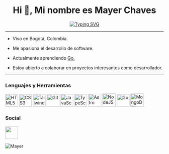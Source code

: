 <h1 align="center">Hi 👋, Mi nombre es Mayer Chaves</h1>
<p align="center">
<a href="https://git.io/typing-svg"><img src="https://readme-typing-svg.demolab.com?font=Inter&size=24&duration=2500&pause=1000&center=true&vCenter=true&width=550&lines=Desarrollador+Web+Full+Stack;Aprendiz+y+aventurero+en+busca+de+nuevos+retos" alt="Typing SVG" />
</a>
</p>

-----------------------------
- Vivo en Bogotá, Colombia.
  
- Me apasiona el desarrollo de software.

- Actualmente aprendiendo <a href="https://go.dev/">Go.</a>

- Estoy abierto a colaborar en proyectos interesantes como desarrollador.
  
----------------------------
### Lenguajes y Herramientas
<p align="left">
<img src="https://ivanatias.codes/images/html.svg?__frsh_c=72f2929de2bb4557f1cc563b5a6ed836059c0a6a" width="40" height="40" alt="HTML5"/>
<img src="https://ivanatias.codes/images/css.svg?__frsh_c=72f2929de2bb4557f1cc563b5a6ed836059c0a6a" width="40" height="40" alt="CSS3"/>
<img src="https://ivanatias.codes/images/tailwindcss.svg?__frsh_c=72f2929de2bb4557f1cc563b5a6ed836059c0a6a" width="40" height="40" alt="TailwindCSS"/>
<img src="https://ivanatias.codes/images/git.svg?__frsh_c=3e2a7bde05c5e53a3b5e9c46898299f33e740caf" width="40" height="40" alt="Git"/>
<img src="https://ivanatias.codes/images/javascript.svg?__frsh_c=72f2929de2bb4557f1cc563b5a6ed836059c0a6a" width="40" height="40" alt="JavaScript"/>
<img src="https://ivanatias.codes/images/typescript.svg?__frsh_c=3e2a7bde05c5e53a3b5e9c46898299f33e740caf" width="40" height="40" alt="TypeScript"/>
<img src="https://brandonroberts.dev/assets/posts/astro-logo.jpg" width="41" height="41" alt="Astro"/>
<!-- <img src="https://static-00.iconduck.com/assets.00/angular-icon-966x1024-dzl2a826.png" width="40" height="40" alt="Angular"/> -->
<img src="https://raw.githubusercontent.com/danielcranney/readme-generator/main/public/icons/skills/nodejs-colored.svg" width="42" height="42" alt="NodeJS"/>
<!-- <img src="https://www.svgrepo.com/show/330398/express.svg" width="42" height="42" alt="Express"/> -->
<img src="https://upload.wikimedia.org/wikipedia/commons/thumb/2/2d/Go_gopher_favicon.svg/2048px-Go_gopher_favicon.svg.png" width="40" height="40" alt="Go"/>
<img src="https://ivanatias.codes/images/mongodb.svg?__frsh_c=72f2929de2bb4557f1cc563b5a6ed836059c0a6a" width="42" height="42" alt="MongoDB"/>
</p>


### Social
<p align="left">
  <a href="https://www.linkedin.com/in/mayer-chaves-90116824b/" target="_blank" rel="noreferrer"><img src="https://upload.wikimedia.org/wikipedia/commons/thumb/8/81/LinkedIn_icon.svg/2048px-LinkedIn_icon.svg.png" width="40" height="40" />
  </a>
</p>
<p>
  <img align="center" src="https://github-readme-stats.vercel.app/api/top-langs?username=Mayer-04&theme=algolia&hide_border=true&show_icons=true&locale=en&layout=compact" alt="Mayer"/>
</p>
